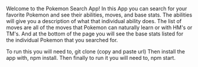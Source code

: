 Welcome to the Pokemon Search App! In this App you can search for your favorite Pokemon and see their abilities, moves, and base stats. The abilities will give you a description of what that individual ability does. The list of moves are all of the moves that Pokemon can naturally learn or with HM's or TM's. And at the bottom of the page you will see the base stats listed for the individual Pokemon that you searched for. 

To run this you will need to, git clone (copy and paste url)
Then install the app with, npm install.
Then finally to run it you will need to, npm start.
